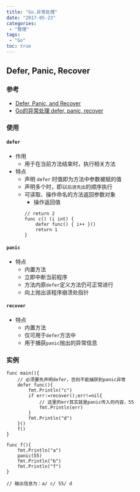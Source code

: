 ```yaml
---
title: "Go.异常处理"
date: "2017-05-23"
categories:
 - "整理"
tags:
 - "Go"
toc: true
---
```




## Defer, Panic, Recover

### 参考
- [Defer, Panic, and Recover](https://blog.golang.org/defer-panic-and-recover)
- [Go的异常处理 defer, panic, recover](http://www.cnblogs.com/ghj1976/archive/2013/02/11/2910114.html)

### 使用
#### `defer`
- 作用
    + 用于在当前方法结束时，执行相关方法
- 特点
    + 声明 `defer` 时值即为方法中参数被赋的值
    + 声明多个时，即以`后进先出`的顺序执行
    + 可读取、操作命名的方法返回参数对象
        * 操作返回值
        ```
        // return 2
        func c() (i int) {
            defer func() { i++ }()
            return 1
        }
        ```
#### `panic`
- 特点
    + 内置方法
    + 立即中断当前程序
    + 方法内原`defer`定义方法仍可正常进行
    + 向上抛出该程序崩溃处指针

#### `recover`
- 特点
    + 内置方法
    + 仅可用于`defer`方法中
    + 用于捕获`panic`抛出的异常信息

### 实例
```
func main(){
    // 必须要先声明defer，否则不能捕获到panic异常
    defer func(){
        fmt.Println("c")
        if err:=recover();err!=nil{
            // 这里的err其实就是panic传入的内容，55
            fmt.Println(err)
        }
        fmt.Println("d")
    }()
    f()
}

func f(){
    fmt.Println("a")
    panic(55)
    fmt.Println("b")
    fmt.Println("f")
}

// 输出信息为：a/ c/ 55/ d
```
